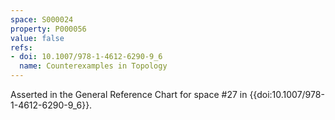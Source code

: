 ```yaml
---
space: S000024
property: P000056
value: false
refs:
- doi: 10.1007/978-1-4612-6290-9_6
  name: Counterexamples in Topology
---
```


Asserted in the General Reference Chart for space #27 in
{{doi:10.1007/978-1-4612-6290-9_6}}.
